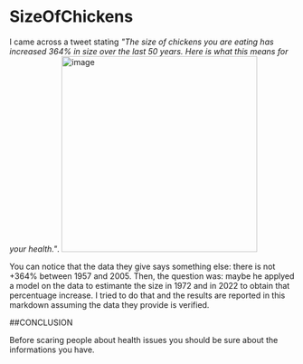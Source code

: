 # SizeOfChickens

I came across a tweet stating _"The size of chickens you are eating has increased 364% in size over the last 50 years. Here is what this means for your health."_.
<img width="346" alt="image" src="https://user-images.githubusercontent.com/92532181/163785831-e27778ff-a310-455b-abb3-37288d725df3.png">
 
 
You can notice that the data they give says something else: there is not +364% between 1957 and 2005. Then, the question was: maybe he applyed a model on the data to estimante the size in 1972 and in 2022 to obtain that percentuage increase. I tried to do that and the results are reported in this markdown assuming the data they provide is verified.

##CONCLUSION

Before scaring people about health issues you should be sure about the informations you have.
